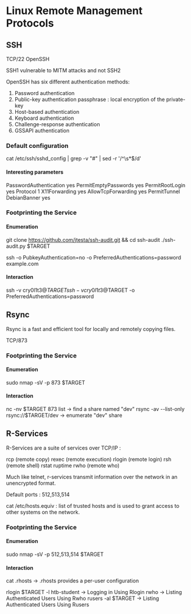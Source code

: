 # Linux Remote Management Protocols

## SSH

TCP/22
OpenSSH

SSH1 vulnerable to MITM attacks and not SSH2

OpenSSH has six different authentication methods:

1. Password authentication
2. Public-key authentication
passphrase : local encryption of the private-key
3. Host-based authentication
4. Keyboard authentication
5. Challenge-response authentication
6. GSSAPI authentication

### Default configuration

cat /etc/ssh/sshd_config  | grep -v "#" | sed -r '/^\s*$/d'

#### Interesting parameters

PasswordAuthentication yes
PermitEmptyPasswords yes
PermitRootLogin yes
Protocol 1
X11Forwarding yes
AllowTcpForwarding yes
PermitTunnel
DebianBanner yes

### Footprinting the Service

#### Enumeration

git clone https://github.com/jtesta/ssh-audit.git && cd ssh-audit
./ssh-audit.py $TARGET

ssh -o PubkeyAuthentication=no -o PreferredAuthentications=password  example.com


#### Interaction

ssh -v cry0l1t3@$TARGET
ssh -v cry0l1t3@$TARGET -o PreferredAuthentications=password

## Rsync

Rsync is a fast and efficient tool for locally and remotely copying files.

TCP/873

### Footprinting the Service

#### Enumeration

sudo nmap -sV -p 873 $TARGET

#### Interaction

nc -nv $TARGET 873
list
-> find a share named "dev"
rsync -av --list-only rsync://$TARGET/dev
-> enumerate "dev" share

## R-Services

R-Services are a suite of services over TCP/IP :

rcp (remote copy)
rexec (remote execution)
rlogin (remote login)
rsh (remote shell)
rstat
ruptime
rwho (remote who)

Much like telnet, r-services transmit information over the network in an unencrypted format.

Default ports : 512,513,514

cat /etc/hosts.equiv : list of trusted hosts and is used to grant access to other systems on the network.

### Footprinting the Service

#### Enumeration

sudo nmap -sV -p 512,513,514 $TARGET

#### Interaction

cat .rhosts
-> .rhosts provides a per-user configuration

rlogin $TARGET -l htb-student
-> Logging in Using Rlogin
rwho
-> Listing Authenticated Users Using Rwho
rusers -al $TARGET
-> Listing Authenticated Users Using Rusers
